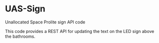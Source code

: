 UAS-Sign
========

Unallocated Space Prolite sign API code

This code provides a REST API for updating the text on the LED sign above the bathrooms.
